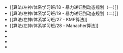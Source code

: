 - [[算法/左神/体系学习班/18 - 暴力递归到动态规划（一）]]
- [[算法/左神/体系学习班/19 - 暴力递归到动态规划（二）]]
- [[算法/左神/体系学习班/27 - KMP算法]]
- [[算法/左神/体系学习班/28 - Manacher算法]]
-
-
-
-
